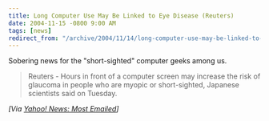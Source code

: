 ```yaml
---
title: Long Computer Use May Be Linked to Eye Disease (Reuters)
date: 2004-11-15 -0800 9:00 AM
tags: [news]
redirect_from: "/archive/2004/11/14/long-computer-use-may-be-linked-to-eye-disease-reuters.aspx/"
---
```


Sobering news for the "short-sighted" computer geeks among us.

> Reuters - Hours in front of a computer screen may increase the risk of
> glaucoma in people who are myopic or short-sighted, Japanese
> scientists said on Tuesday.

*[Via [Yahoo! News: Most
Emailed](http://us.rd.yahoo.com/dailynews/rss/mostemailed/*http://story.news.yahoo.com/news?tmpl=story2&u=/nm/health_glaucoma_dc)]*

